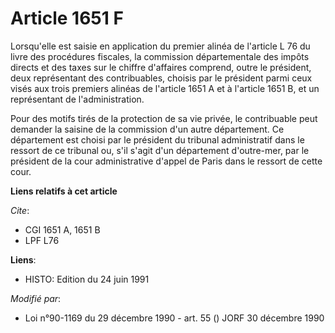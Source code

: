 # Article 1651 F

Lorsqu'elle est saisie en application du premier alinéa de l'article L 76 du livre des procédures fiscales, la commission
départementale des impôts directs et des taxes sur le chiffre d'affaires comprend, outre le président, deux représentant des
contribuables, choisis par le président parmi ceux visés aux trois premiers alinéas de l'article 1651 A et à l'article 1651
B, et un représentant de l'administration.

Pour des motifs tirés de la protection de sa vie privée, le contribuable peut demander la saisine de la commission d'un autre
département. Ce département est choisi par le président du tribunal administratif dans le ressort de ce tribunal ou, s'il
s'agit d'un département d'outre-mer, par le président de la cour administrative d'appel de Paris dans le ressort de cette
cour.

**Liens relatifs à cet article**

_Cite_:

  - CGI 1651 A, 1651 B
  - LPF L76

**Liens**:

  - HISTO: Edition du 24 juin 1991

_Modifié par_:

  - Loi n°90-1169 du 29 décembre 1990 - art. 55 () JORF 30 décembre 1990
